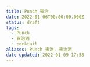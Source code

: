 ```yaml
---
title: Punch 賓治
date: 2022-01-06T00:00:00.000Z
status: draft
tags:
  - Punch
  - 賓治酒
  - cocktail
aliases: Punch 賓治, 賓治酒
date updated: 2022-01-09 17:58
---
```

